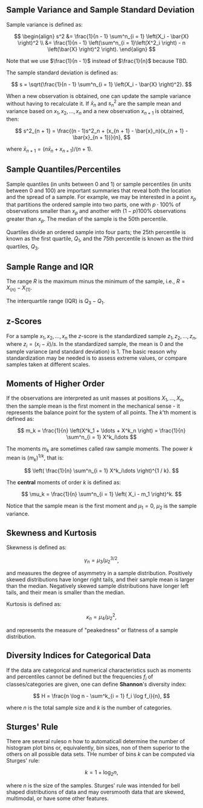 ## Sample Variance and Sample Standard Deviation

Sample variance is defined as:

$$
\begin{align}
s^2 &= \frac{1}{n - 1} \sum^n_{i = 1} \left(X_i - \bar{X} \right)^2 \\ 
&= \frac{1}{n - 1} \left(\sum^n_{i = 1}\left(X^2_i \right) - n \left(\bar{X} \right)^2 \right).
\end{align}
$$

Note that we use $\frac{1}{n - 1}$ instead of $\frac{1}{n}$ because TBD. 

The sample standard deviation is defined as:

$$
s = \sqrt{\frac{1}{n - 1} \sum^n_{i = 1} \left(X_i - \bar{X} \right)^2}.
$$

When a new observation is obtained, one can update the sample variance without having to recalculate it. If $\bar{x}_n$ and $s^2_n$ are the sample mean and variance based on $x_1, x_2, \ldots, x_n$ and a new observation $x_{n + 1}$ is obtained, then:

$$
s^2_{n + 1} = \frac{(n - 1)s^2_n + (x_{n + 1} - \bar{x}_n)(x_{n + 1} - \bar{x}_{n + 1})}{n},
$$

where $\bar{x}_{n + 1} = (n \bar{x}_n + x_{n + 1}) / (n + 1)$.

## Sample Quantiles/Percentiles

Sample quantiles (in units between 0 and 1) or sample percentiles (in units between 0 and 100) are important summaries that reveal both the location and the spread of a sample. For example, we may be interested in a point $x_p$ that partitions the ordered sample into two parts, one with $p \cdot 100\%$ of observations smaller than $x_p$ and another with $(1 - p) 100\%$ observations greater than $x_p$. The median of the sample is the 50th percentile. 

Quartiles divide an ordered sample into four parts; the 25th percentile is known as the first quartile, $Q_1$, and the 75th percentile is known as the third quartiles, $Q_3$.

## Sample Range and IQR

The range $R$ is the maximum minus the minimum of the sample, i.e., $R = X_{(n)} - X_{(1)}$.

The interquartile range (IQR) is $Q_3 - Q_1$.

## z-Scores

For a sample $x_1, x_2, \ldots, x_n$ the $z$-score is the standardized sample $z_1, z_2, \ldots, z_n$, where $z_i = \left( x_i - \bar{x} \right) / s$. In the standardized sample, the mean is 0 and the sample variance (and standard deviation) is 1. The basic reason why standardization may be needed is to assess extreme values, or compare samples taken at different scales.

## Moments of Higher Order

If the observations are interpreted as unit masses at positions $X_1, \ldots, X_n$, then the sample mean is the first moment in the mechanical sense - it represents the balance point for the system of all points. The $k$'th moment is defined as:

$$
m_k = \frac{1}{n} \left(X^k_1 + \ldots + X^k_n \right) = \frac{1}{n} \sum^n_{i = 1} X^k_i\dots
$$

The moments $m_k$ are sometimes called raw sample moments. The power $k$ mean is $\left( m_k \right)^{1 / k}$, that is:

$$
\left( \frac{1}{n} \sum^n_{i = 1} X^k_i\dots \right)^{1 / k}.
$$

The **central** moments of order $k$ is defined as:

$$
\mu_k = \frac{1}{n} \sum^n_{i = 1} \left( X_i - m_1 \right)^k.
$$

Notice that the sample mean is the first moment and $\mu_1 = 0$, $\mu_2$ is the sample variance.

## Skewness and Kurtosis

Skewness is defined as:

$$
\gamma_n = \mu_3 / \mu_2^{3 / 2},
$$

and measures the degree of asymmetry in a sample distribution. Positively skewed distributions have longer right tails, and their sample mean is larger than the median. Negatively skewed sample distributions have longer left tails, and their mean is smaller than the median.

Kurtosis is defined as:

$$
\kappa_n = \mu_4 / \mu^2_2,
$$

and represents the measure of "peakedness" or flatness of a sample distribution.

## Diversity Indices for Categorical Data

If the data are categorical and numerical characteristics such as moments and percentiles cannot be defined but the frequencies $f_i$ of classes/categories are given, one can define **Shannon**'s diversity index:

$$
H = \frac{n \log n - \sum^k_{i = 1} f_i \log f_i}{n},
$$

where $n$ is the total sample size and $k$ is the number of categories.

## Sturges' Rule

There are several ruleso n how to automaticall determine the number of histogram plot bins or, equivalently, bin sizes, non of them superior to the others on all possible data sets. THe number of bins $k$ can be computed via Sturges' rule:

$$
k = 1 + \log_2 n,
$$

where $n$ is the size of the samples. Sturges' rule was intended for bell shaped distributions of data and may oversmooth data that are skewed, multimodal, or have some other features.